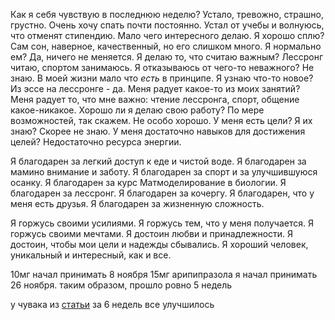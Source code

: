 Как я себя чувствую в последнюю неделю?
Устало, тревожно, страшно, грустно. Очень хочу спать почти постоянно. Устал от учебы и волнуюсь, что отменят стипендию. Мало чего интересного делаю.
Я хорошо сплю?
Сам сон, наверное, качественный, но его слишком много.
Я нормально ем?
Да, ничего не меняется.
Я делаю то, что считаю важным?
Лессронг читаю, спортом занимаюсь.
Я отказываюсь от чего-то неважного?
Не знаю. В моей жизни мало что *есть* в принципе.
Я узнаю что-то новое?
Из эссе на лессронге - да.
Меня радует какое-то из моих занятий?
Меня радует то, что мне важно: чтение лессронга, спорт, общение какое-никакое.
Хорошо ли я делаю свою работу?
По мере возможностей, так скажем. Не особо хорошо.
У меня есть цели? Я их знаю?
Скорее не знаю. 
У меня достаточно навыков для достижения целей?
Недостаточно ресурса энергии.

Я благодарен за легкий доступ к еде и чистой воде. Я благодарен за мамино внимание и заботу. Я благодарен за спорт и за улучшившуюся осанку. Я благодарен за курс Матмоделирование в биологии. Я благодарен за лессронг. Я благодарен за кочергу. Я благодарен, что у меня есть друзья. Я благодарен за жизненную сложность.

Я горжусь своими усилиями. Я горжусь тем, что у меня получается. Я горжусь своими мечтами. Я достоин любви и принадлежности. Я достоин, чтобы мои цели и надежды сбывались. Я хороший человек, уникальный и интересный, как и все.

10мг начал принимать 8 ноября
15мг арипипразола я начал принимать 26 ноября.
таким образом, прошло ровно 5 недель

у чувака из [статьи](https://www.ncbi.nlm.nih.gov/pmc/articles/PMC4655898/pdf/icns_12_9-10_33.pdf) за 6 недель все улучшилось